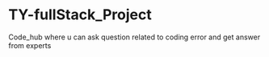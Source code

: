 # TY-fullStack_Project
 Code_hub where u can ask question related to coding error and get answer from experts
